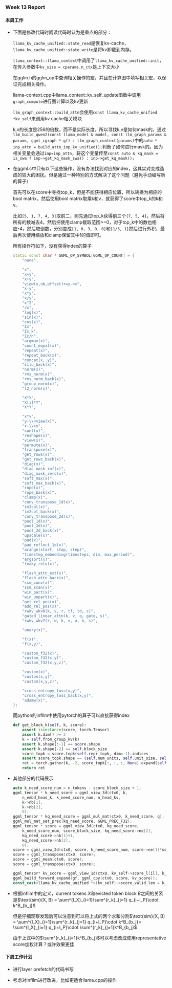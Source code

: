 ### Week 13 Report

#### 本周工作

- 下面是修改代码时阅读代码时认为是重点的部分：

    `llama_kv_cache_unified::state_read`是恢复kv-cache，`llama_kv_cache_unified::state_write`是将kv卸载到内存。

    `llama_context::llama_context`中调用了`llama_kv_cache_unified::init`，在传入参数中`kv_size = cparams.n_ctx`是上下文大小

    在gglm.h的gglm_op中查询相关操作的宏，并且在计算图中填写相关宏，以保证完成相关操作。

    llama-context.cpp中llama_context::kv_self_update函数中调用`graph_compute`进行图计算以及kv更新

    `llm_graph_context::build_attn`会使用`const llama_kv_cache_unified *kv_self`来调用kv cache相关模块

    k,v的长度是256的倍数，而不是实际长度。所以寻找k,v是如何mask的。通过`llm_build_qwen2(const llama_model & model, const llm_graph_params & params, ggml_cgraph * gf) : llm_graph_context(params)`中的`auto * inp_attn = build_attn_inp_kv_unified();`判断了如何进行mask的。因为相关变量会通过`inp=inp_attn`，将这个变量传至`const auto & kq_mask = is_swa ? inp->get_kq_mask_swa() : inp->get_kq_mask();`


- 在ggml.c中只有以下这些操作，没有办法找到对应的index，这其实对变成造成的较大的困扰。但是通过一种特别的方式解决了这个问题（避免手动编写新的算子）

    首先可以在score中寻找top_k，但是不能获得相应位置，所以转换为相应的bool matrix，然后使用bool matrix取乘k和v，就获得了score中top_k的k和v。

    比如`[5, 1, 7, 4, 3]`取前二，则先通过top_k获得前三个`[7, 5, 4]`，然后将所有的数减去4，然后把使用clamp截取范围>=0，对于top_k中的数也相应-4，然后取倒数，分别变成`[1, 0, 3, 0, 0]`和`[1/3, 1]`然后进行外积，最后再次使用缩放和clamp保留其中1的值即可。

    所有操作符如下，没有获得index的算子
    ```C++
    static const char * GGML_OP_SYMBOL[GGML_OP_COUNT] = {
        "none",

        "x",
        "x+y",
        "x+y",
        "view(x,nb,offset)+=y->x",
        "x-y",
        "x*y",
        "x/y",
        "x^2",
        "√x",
        "log(x)",
        "sin(x)",
        "cos(x)",
        "Σx",
        "Σx_k",
        "Σx/n",
        "argmax(x)",
        "count_equal(x)",
        "repeat(x)",
        "repeat_back(x)",
        "concat(x, y)",
        "silu_back(x)",
        "norm(x)",
        "rms_norm(x)",
        "rms_norm_back(x)",
        "group_norm(x)",
        "l2_norm(x)",

        "X*Y",
        "X[i]*Y",
        "X*Y",

        "x*v",
        "y-\\>view(x)",
        "x-\\>y",
        "cont(x)",
        "reshape(x)",
        "view(x)",
        "permute(x)",
        "transpose(x)",
        "get_rows(x)",
        "get_rows_back(x)",
        "diag(x)",
        "diag_mask_inf(x)",
        "diag_mask_zero(x)",
        "soft_max(x)",
        "soft_max_back(x)",
        "rope(x)",
        "rope_back(x)",
        "clamp(x)",
        "conv_transpose_1d(x)",
        "im2col(x)",
        "im2col_back(x)",
        "conv_transpose_2d(x)",
        "pool_1d(x)",
        "pool_2d(x)",
        "pool_2d_back(x)",
        "upscale(x)",
        "pad(x)",
        "pad_reflect_1d(x)",
        "arange(start, stop, step)",
        "timestep_embedding(timesteps, dim, max_period)",
        "argsort(x)",
        "leaky_relu(x)",

        "flash_attn_ext(x)",
        "flash_attn_back(x)",
        "ssm_conv(x)",
        "ssm_scan(x)",
        "win_part(x)",
        "win_unpart(x)",
        "get_rel_pos(x)",
        "add_rel_pos(x)",
        "rwkv_wkv6(k, v, r, tf, td, s)",
        "gated_linear_attn(k, v, q, gate, s)",
        "rwkv_wkv7(r, w, k, v, a, b, s)",

        "unary(x)",

        "f(x)",
        "f(x,y)",

        "custom_f32(x)",
        "custom_f32(x,y)",
        "custom_f32(x,y,z)",

        "custom(x)",
        "custom(x,y)",
        "custom(x,y,z)",

        "cross_entropy_loss(x,y)",
        "cross_entropy_loss_back(x,y)",
        "adamw(x)",
    };
    ```

    而python的infllm中使用pytorch的算子可以直接获得index
    ```python
    def get_block_k(self, k, score):
        assert isinstance(score, torch.Tensor)
        assert k.dim() >= 2
        k = self.from_group_kv(k)
        assert k.shape[:-1] == score.shape
        assert k.shape[-2] == self.block_size
        score_topk = score.topk(self.repr_topk, dim=-1).indices
        assert score_topk.shape == (self.num_units, self.unit_size, self.repr_topk)
        ret = torch.gather(k, -2, score_topk[:, :, :, None].expand(self.num_units, self.unit_size, self.repr_topk, self.dim_head))
        return ret
    ```

- 其他部分的代码展示:

    ```C++
    auto k_need_score_num = n_tokens - score_block_size + 1;
    ggml_tensor * k_need_score = ggml_view_3d(ctx0, k,
        n_embd_head_k, k_need_score_num, n_head_kv,
        k->nb[1],
        k->nb[2],
        0);
    ggml_tensor * kq_need_score = ggml_mul_mat(ctx0, k_need_score, q);
    ggml_mul_mat_set_prec(kq_need_score, GGML_PREC_F32);
    ggml_tensor * score = ggml_view_3d(ctx0, kq_need_score,
        k_need_score_num, score_block_size, kq_need_score->ne[2],
        kq_need_score->nb[1]+1,
        kq_need_score->nb[2],
        0);
    score = ggml_view_2d(ctx0, score, k_need_score_num, score->ne[1]*score->ne[2], score->nb[1], 0);
    score = ggml_transpose(ctx0, score);
    score = ggml_mean(ctx0, score);
    score = ggml_transpose(ctx0, score);
    
    ggml_tensor* kv_score = ggml_view_1d(ctx0, kv_self->score_l[il], k_need_score_num, 0);
    ggml_build_forward_expand(gf, ggml_cpy(ctx0, score, kv_score));
    const_cast<llama_kv_cache_unified *>(kv_self)->score_valid_len = k_need_score_num;
    ```


- 根据infllm中的定义，current tokens $X$和evicted token block $B$之间的关系是$\text{sim}(X, B) = \sum^{l_X}_{i=1}\sum^{r_k}_{j=1} q_{i+l_P}\cdot k^B_{b_j}$

    但是仔细观察发现后可以注意到可以将上式的两个求和分割$\text{sim}(X, B) = \sum^{l_X}_{i=1}\sum^{r_k}_{j=1} q_{i+l_P}\cdot k^B_{b_j}= \sum^{l_X}_{i=1} q_{i+l_P}\cdot \sum^{r_k}_{j=1}k^B_{b_j}$

    由于上式中的$\sum^{r_k}_{j=1}k^B_{b_j}$可以考虑改成使用representative score加权计算？或许效果更佳


#### 下周工作计划

- 进行layer prefetch的代码书写

- 考虑对infllm进行改进，比如更适合llama.cpp的操作
